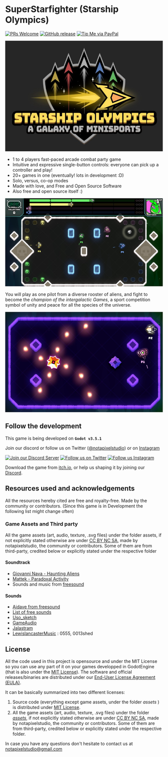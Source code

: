 # SuperStarfighter (Starship Olympics)
[![PRs Welcome](https://img.shields.io/badge/PRs-welcome-brightgreen.svg?style=flat-square)](http://makeapullrequest.com)
[![GitHub release](https://img.shields.io/github/release/notapixelstudio/superstarfighter.svg)](https://gitHub.com/notapixelstudio/superstarfighter/tags/)
[![Tip Me via PayPal](https://img.shields.io/badge/PayPal-tip%20me-green.svg?logo=paypal)](https://www.paypal.me/notapixelstudio)
<!-- [![GitHub commits](https://img.shields.io/github/commits-since/notapixelstudio/superstarfighter/v0.2-alpha.svg)](https://GitHub.com/notapixelstudio/superstarfighter/commit/) -->

<a href="https://notapixel.itch.io/superstarfighter"><img src="img/logo1.jpg"/></a>

- 1 to 4 players fast-paced arcade combat party game
- Intuitive and expressive single-button controls: everyone can pick up a controller and play!
- 20+ games in one (eventually! lots in development :D)
- Solo, versus, co-op modes
- Made with love, and Free and Open Source Software
- Also free and open source itself :)


<a href="https://notapixel.itch.io/superstarfighter"><img src="img/gameplay.jpg"/></a>

You will play as one pilot from a diverse rooster of aliens, and fight to become the <i>champion of the intergalactic Games</i>, a sport competition symbol of unity and peace for all the species of the universe.



<a href="https://notapixel.itch.io/superstarfighter"><img src="img/gameplay2.jpg"/></a>

## Follow the development

This game is being developed on **`Godot v3.5.1`** 

Join our discord or follow us on Twitter ([@notapixelstudio](https://twitter.com/notapixelstudio)) or on [Instagram](https://instagram.com/notapixelstudio) 

[<img src="https://img.itch.zone/aW1nLzIyNTU1MDkucG5n/original/z9chy2.png" alt="Join our Discord Server" title="Join our Discord Server">]( https://discord.gg/tchr6qpj59) [<img src="https://img.itch.zone/aW1nLzIyNTU1MDgucG5n/original/I6PXjA.png" alt="Follow us on Twitter" title="Follow us on Twitter">](https://twitter.com/notapixelstudio) [<img src="https://img.itch.zone/aW1nLzI2ODI2MjkucG5n/original/6qfdLm.png" alt="Follow us Instagram" title="Follow us on Instagram">](https://instagram.com/notapixelstudio)

Download the game from [itch.io](https://notapixel.itch.io/superstarfighter), or help us shaping it by joining our [Discord](https://discord.gg/tchr6qpj59).

## Resources used and acknowledgements

All the resources hereby cited are free and royalty-free. Made by the community or contributors.
(Since this game is in Development the following list might change often)

### Game Assets and Third party

All the game assets (art, audio, texture, .svg files) under the folder assets, if not explicitly stated otherwise are under [CC BY NC SA](https://creativecommons.org/licenses/by-nc-sa/2.0/), made by notapixelstudio, the community or contributors. Some of them are from third-party, credited below or explicitly stated under the respective folder

#### Soundtrack

- [Giovanni Nava - Haunting Aliens](https://www.giovanni-nava.com/) 
- [Mattek - Paradoxal Activity](https://soundcloud.com/themattek/mattek-paradoxal-activity)
- Sounds and music from [freesound](https://freesound.org/people/salvob41/downloaded_sounds)

#### Sounds

- [Aidave from freesound](https://freesound.org/people/aidave/downloaded_sounds)
- [List of free sounds](https://v-play.net/game-resources/16-sites-featuring-free-game-sounds)
- [Uso_sketch](https://freesound.org/people/uso_sketch/sounds/443865)
- [GameAudio](https://freesound.org/people/GameAudio/packs/13940/)
- [Jalastram](https://freesound.org/people/jalastram/packs/17801)
- [LewislancasterMusic](https://soundcloud.com/lewislancastermusic) : 0555, 0013shed


## License

All the code used in this project is opensource and under the MIT License so you can use any part of it on your games developped in GodotEngine (that is also under the [MIT License](https://godotengine.org/license)). The software and official releases/binaries are distributed under our [End-User License Agreement (EULA)](LICENSE_software.txt).

It can be basically summarized into two different licenses:

1. Source code (everything except game assets, under the folder _assets_ ) is distributed under [MIT License](LICENSE_source_code.txt). 
2. All the game assets (art, audio, texture, .svg files) under the folder [_assets_](LICENSE_assets.txt), if not explicitly stated otherwise are under [CC BY NC SA](https://creativecommons.org/licenses/by-nc-sa/2.0/), made by notapixelstudio, the community or contributors. Some of them are from third-party, credited below or explicitly stated under the respective folder.     

In case you have any questions don't hesitate to contact us at notapixelstudio@gmail.com 
